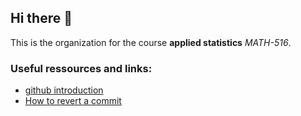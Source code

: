 ## Hi there 👋

This is the organization for the course **applied statistics** _MATH-516_.

### Useful ressources and links:
- [github introduction](https://lab.github.com/githubtraining/introduction-to-github)
- [How to revert a commit](https://docs.github.com/en/desktop/contributing-and-collaborating-using-github-desktop/managing-commits/reverting-a-commit)
